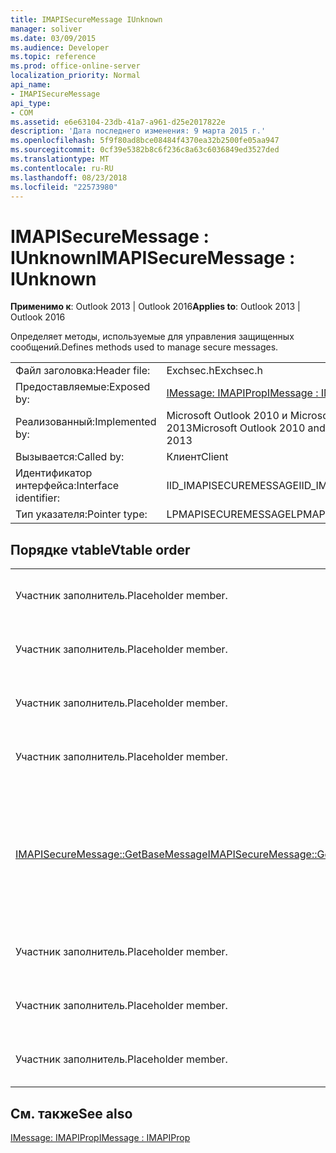 ```yaml
---
title: IMAPISecureMessage IUnknown
manager: soliver
ms.date: 03/09/2015
ms.audience: Developer
ms.topic: reference
ms.prod: office-online-server
localization_priority: Normal
api_name:
- IMAPISecureMessage
api_type:
- COM
ms.assetid: e6e63104-23db-41a7-a961-d25e2017822e
description: 'Дата последнего изменения: 9 марта 2015 г.'
ms.openlocfilehash: 5f9f80ad8bce08484f4370ea32b2500fe05aa947
ms.sourcegitcommit: 0cf39e5382b8c6f236c8a63c6036849ed3527ded
ms.translationtype: MT
ms.contentlocale: ru-RU
ms.lasthandoff: 08/23/2018
ms.locfileid: "22573980"
---
```

# <a name="imapisecuremessage--iunknown"></a><span data-ttu-id="1b917-103">IMAPISecureMessage : IUnknown</span><span class="sxs-lookup"><span data-stu-id="1b917-103">IMAPISecureMessage : IUnknown</span></span>

  
  
<span data-ttu-id="1b917-104">**Применимо к**: Outlook 2013 | Outlook 2016</span><span class="sxs-lookup"><span data-stu-id="1b917-104">**Applies to**: Outlook 2013 | Outlook 2016</span></span> 
  
<span data-ttu-id="1b917-105">Определяет методы, используемые для управления защищенных сообщений.</span><span class="sxs-lookup"><span data-stu-id="1b917-105">Defines methods used to manage secure messages.</span></span>
  
|||
|:-----|:-----|
|<span data-ttu-id="1b917-106">Файл заголовка:</span><span class="sxs-lookup"><span data-stu-id="1b917-106">Header file:</span></span>  <br/> |<span data-ttu-id="1b917-107">Exchsec.h</span><span class="sxs-lookup"><span data-stu-id="1b917-107">Exchsec.h</span></span>  <br/> |
|<span data-ttu-id="1b917-108">Предоставляемые:</span><span class="sxs-lookup"><span data-stu-id="1b917-108">Exposed by:</span></span>  <br/> |[<span data-ttu-id="1b917-109">IMessage: IMAPIProp</span><span class="sxs-lookup"><span data-stu-id="1b917-109">IMessage : IMAPIProp</span></span>](imessageimapiprop.md) <br/> |
|<span data-ttu-id="1b917-110">Реализованный:</span><span class="sxs-lookup"><span data-stu-id="1b917-110">Implemented by:</span></span>  <br/> |<span data-ttu-id="1b917-111">Microsoft Outlook 2010 и Microsoft Outlook 2013</span><span class="sxs-lookup"><span data-stu-id="1b917-111">Microsoft Outlook 2010 and Microsoft Outlook 2013</span></span>  <br/> |
|<span data-ttu-id="1b917-112">Вызывается:</span><span class="sxs-lookup"><span data-stu-id="1b917-112">Called by:</span></span>  <br/> |<span data-ttu-id="1b917-113">Клиент</span><span class="sxs-lookup"><span data-stu-id="1b917-113">Client</span></span>  <br/> |
|<span data-ttu-id="1b917-114">Идентификатор интерфейса:</span><span class="sxs-lookup"><span data-stu-id="1b917-114">Interface identifier:</span></span>  <br/> |<span data-ttu-id="1b917-115">IID_IMAPISECUREMESSAGE</span><span class="sxs-lookup"><span data-stu-id="1b917-115">IID_IMAPISECUREMESSAGE</span></span>  <br/> |
|<span data-ttu-id="1b917-116">Тип указателя:</span><span class="sxs-lookup"><span data-stu-id="1b917-116">Pointer type:</span></span>  <br/> |<span data-ttu-id="1b917-117">LPMAPISECUREMESSAGE</span><span class="sxs-lookup"><span data-stu-id="1b917-117">LPMAPISECUREMESSAGE</span></span>  <br/> |
   
## <a name="vtable-order"></a><span data-ttu-id="1b917-118">Порядке vtable</span><span class="sxs-lookup"><span data-stu-id="1b917-118">Vtable order</span></span>

|||
|:-----|:-----|
|<span data-ttu-id="1b917-119">Участник заполнитель.</span><span class="sxs-lookup"><span data-stu-id="1b917-119">Placeholder member.</span></span>  <br/> |<span data-ttu-id="1b917-120">Не поддерживается, документированных.</span><span class="sxs-lookup"><span data-stu-id="1b917-120">Not supported or documented.</span></span>  <br/> |
|<span data-ttu-id="1b917-121">Участник заполнитель.</span><span class="sxs-lookup"><span data-stu-id="1b917-121">Placeholder member.</span></span>  <br/> |<span data-ttu-id="1b917-122">Не поддерживается, документированных.</span><span class="sxs-lookup"><span data-stu-id="1b917-122">Not supported or documented.</span></span>  <br/> |
|<span data-ttu-id="1b917-123">Участник заполнитель.</span><span class="sxs-lookup"><span data-stu-id="1b917-123">Placeholder member.</span></span>  <br/> |<span data-ttu-id="1b917-124">Не поддерживается, документированных.</span><span class="sxs-lookup"><span data-stu-id="1b917-124">Not supported or documented.</span></span>  <br/> |
|<span data-ttu-id="1b917-125">Участник заполнитель.</span><span class="sxs-lookup"><span data-stu-id="1b917-125">Placeholder member.</span></span>  <br/> |<span data-ttu-id="1b917-126">Не поддерживается, документированных.</span><span class="sxs-lookup"><span data-stu-id="1b917-126">Not supported or documented.</span></span>  <br/> |
|[<span data-ttu-id="1b917-127">IMAPISecureMessage::GetBaseMessage</span><span class="sxs-lookup"><span data-stu-id="1b917-127">IMAPISecureMessage::GetBaseMessage</span></span>](imapisecuremessage-getbasemessage.md) <br/> |<span data-ttu-id="1b917-128">Получает базовый [IMessage: IMAPIProp](imessageimapiprop.md) , это [IMAPISecureMessage: IUnknown](imapisecuremessageiunknown.md) является инкапсуляции.</span><span class="sxs-lookup"><span data-stu-id="1b917-128">Retrieves the underlying [IMessage : IMAPIProp](imessageimapiprop.md) that this [IMAPISecureMessage : IUnknown](imapisecuremessageiunknown.md) is encapsulating.</span></span>  <br/> |
|<span data-ttu-id="1b917-129">Участник заполнитель.</span><span class="sxs-lookup"><span data-stu-id="1b917-129">Placeholder member.</span></span>  <br/> |<span data-ttu-id="1b917-130">Не поддерживается, документированных.</span><span class="sxs-lookup"><span data-stu-id="1b917-130">Not supported or documented.</span></span>  <br/> |
|<span data-ttu-id="1b917-131">Участник заполнитель.</span><span class="sxs-lookup"><span data-stu-id="1b917-131">Placeholder member.</span></span>  <br/> |<span data-ttu-id="1b917-132">Не поддерживается, документированных.</span><span class="sxs-lookup"><span data-stu-id="1b917-132">Not supported or documented.</span></span>  <br/> |
|<span data-ttu-id="1b917-133">Участник заполнитель.</span><span class="sxs-lookup"><span data-stu-id="1b917-133">Placeholder member.</span></span>  <br/> |<span data-ttu-id="1b917-134">Не поддерживается, документированных.</span><span class="sxs-lookup"><span data-stu-id="1b917-134">Not supported or documented.</span></span>  <br/> |
   
## <a name="see-also"></a><span data-ttu-id="1b917-135">См. также</span><span class="sxs-lookup"><span data-stu-id="1b917-135">See also</span></span>



[<span data-ttu-id="1b917-136">IMessage: IMAPIProp</span><span class="sxs-lookup"><span data-stu-id="1b917-136">IMessage : IMAPIProp</span></span>](imessageimapiprop.md)

